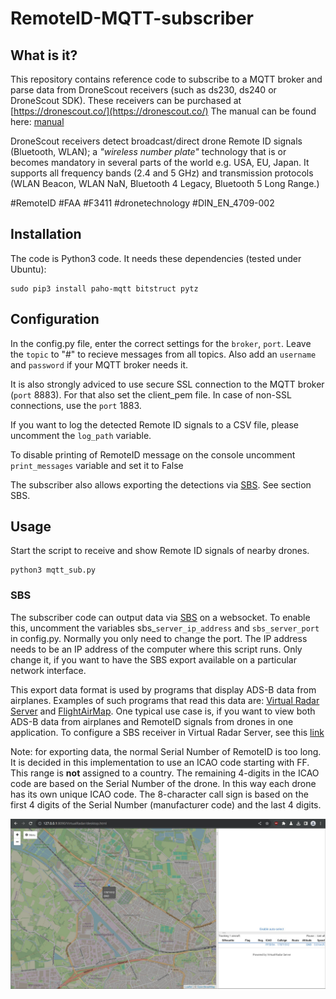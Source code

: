 # RemoteID-MQTT-subscriber

## What is it?
This repository contains reference code to subscribe to a MQTT broker and parse data from DroneScout receivers (such as ds230, ds240 or DroneScout SDK). These receivers can be purchased at [https://dronescout.co/](https://dronescout.co/) The manual can be found here: [manual](https://download.bluemark.io/ds230.pdf) 

DroneScout receivers detect broadcast/direct drone Remote ID signals (Bluetooth, WLAN); a <em>"wireless number plate"</em> technology that is or becomes mandatory in several parts of the world e.g. USA, EU, Japan. It supports all frequency bands (2.4 and 5 GHz) and transmission protocols (WLAN Beacon, WLAN NaN, Bluetooth 4 Legacy, Bluetooth 5 Long Range.)

\#RemoteID \#FAA \#F3411 \#dronetechnology \#DIN_EN_4709-002

## Installation
The code is Python3 code. It needs these dependencies (tested under Ubuntu):

```
sudo pip3 install paho-mqtt bitstruct pytz
```

## Configuration
In the config.py file, enter the correct settings for the ``broker``, ``port``. Leave the ``topic`` to "#" to recieve messages from all topics. Also add an ``username`` and ``password`` if your MQTT broker needs it. 

It is also strongly adviced to use secure SSL connection to the MQTT broker (``port`` 8883). For that also set the client_pem file. In case of non-SSL connections, use the ``port`` 1883. 

If you want to log the detected Remote ID signals to a CSV file, please uncomment the ``log_path`` variable.

To disable printing of RemoteID message on the console uncomment ``print_messages`` variable and set it to False

The subscriber also allows exporting the detections via [SBS](http://woodair.net/sbs/article/barebones42_socket_data.htm). See section SBS.

## Usage
Start the script to receive and show Remote ID signals of nearby drones.

```
python3 mqtt_sub.py
```
 
### SBS
The subscriber code can output data via [SBS](http://woodair.net/sbs/article/barebones42_socket_data.htm) on a websocket. To enable this, uncomment the variables sbs_``server_ip_address`` and ``sbs_server_port`` in config.py. Normally you only need to change the port. The IP address needs to be an IP address of the computer where this script runs. Only change it, if you want to have the SBS export available on a particular network interface.

This export data format is used by programs that display ADS-B data from airplanes. Examples of such programs that read this data are: [Virtual Radar Server](https://www.virtualradarserver.co.uk/) and [FlightAirMap](https://www.flightairmap.com/). One typical use case is, if you want to view both ADS-B data from airplanes and RemoteID signals from drones in one application. To configure a SBS receiver in Virtual Radar Server, see this [link](https://www.virtualradarserver.co.uk/Documentation/WebServer/ReceiversOptions.aspx)

Note: for exporting data, the normal Serial Number of RemoteID is too long. It is decided in this implementation to use an ICAO code starting with FF. This range is **not** assigned to a country. The remaining 4-digits in the ICAO code are based on the Serial Number of the drone. In this way each drone has its own unique ICAO code. The 8-character call sign is based on the first 4 digits of the Serial Number (manufacturer code) and the last 4 digits.

![RemoteID_data_in_Virtual_Radar_Server](./img/virtual_radar_server_remote_id.jpg)


